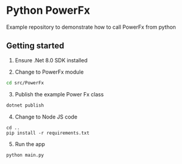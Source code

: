 # Python PowerFx

Example repository to demonstrate how to call PowerFx from python

## Getting started

1. Ensure .Net 8.0 SDK installed

2. Change to PowerFx module

```bash
cd src/PowerFx
```

3. Publish the example Power Fx class

```bash
dotnet publish
```

4. Change to Node JS code

```
cd ..
pip install -r requirements.txt
```

5. Run the app

```
python main.py
```
